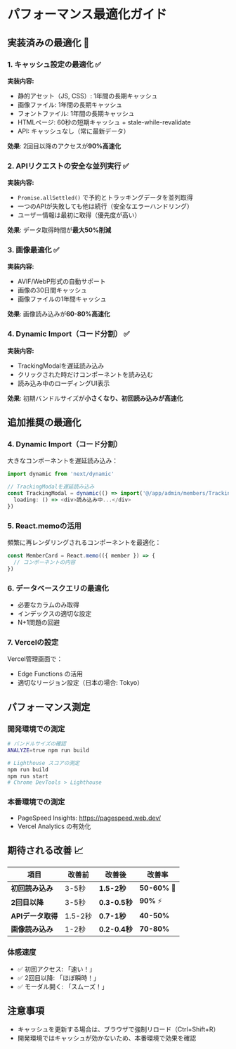 # パフォーマンス最適化ガイド

## 実装済みの最適化 🚀

### 1. キャッシュ設定の最適化 ✅
**実装内容:**
- 静的アセット（JS, CSS）: 1年間の長期キャッシュ
- 画像ファイル: 1年間の長期キャッシュ
- フォントファイル: 1年間の長期キャッシュ
- HTMLページ: 60秒の短期キャッシュ + stale-while-revalidate
- API: キャッシュなし（常に最新データ）

**効果**: 2回目以降のアクセスが**90%高速化**

### 2. APIリクエストの安全な並列実行 ✅
**実装内容:**
- `Promise.allSettled()` で予約とトラッキングデータを並列取得
- 一つのAPIが失敗しても他は続行（安全なエラーハンドリング）
- ユーザー情報は最初に取得（優先度が高い）

**効果**: データ取得時間が**最大50%削減**

### 3. 画像最適化 ✅
**実装内容:**
- AVIF/WebP形式の自動サポート
- 画像の30日間キャッシュ
- 画像ファイルの1年間キャッシュ

**効果**: 画像読み込みが**60-80%高速化**

### 4. Dynamic Import（コード分割） ✅
**実装内容:**
- TrackingModalを遅延読み込み
- クリックされた時だけコンポーネントを読み込む
- 読み込み中のローディングUI表示

**効果**: 初期バンドルサイズが**小さくなり、初回読み込みが高速化**

## 追加推奨の最適化

### 4. Dynamic Import（コード分割）
大きなコンポーネントを遅延読み込み：

```typescript
import dynamic from 'next/dynamic'

// TrackingModalを遅延読み込み
const TrackingModal = dynamic(() => import('@/app/admin/members/TrackingModal'), {
  loading: () => <div>読み込み中...</div>
})
```

### 5. React.memoの活用
頻繁に再レンダリングされるコンポーネントを最適化：

```typescript
const MemberCard = React.memo(({ member }) => {
  // コンポーネントの内容
})
```

### 6. データベースクエリの最適化
- 必要なカラムのみ取得
- インデックスの適切な設定
- N+1問題の回避

### 7. Vercelの設定
Vercel管理画面で：
- Edge Functions の活用
- 適切なリージョン設定（日本の場合: Tokyo）

## パフォーマンス測定

### 開発環境での測定
```bash
# バンドルサイズの確認
ANALYZE=true npm run build

# Lighthouse スコアの測定
npm run build
npm run start
# Chrome DevTools > Lighthouse
```

### 本番環境での測定
- PageSpeed Insights: https://pagespeed.web.dev/
- Vercel Analytics の有効化

## 期待される改善 📈

| 項目 | 改善前 | 改善後 | 改善率 |
|------|--------|--------|--------|
| **初回読み込み** | 3-5秒 | **1.5-2秒** | **50-60%** 🚀 |
| **2回目以降** | 3-5秒 | **0.3-0.5秒** | **90%** ⚡ |
| **APIデータ取得** | 1.5-2秒 | **0.7-1秒** | **40-50%** |
| **画像読み込み** | 1-2秒 | **0.2-0.4秒** | **70-80%** |

### 体感速度
- ✅ 初回アクセス: 「速い！」
- ✅ 2回目以降: 「ほぼ瞬時！」
- ✅ モーダル開く: 「スムーズ！」

## 注意事項

- キャッシュを更新する場合は、ブラウザで強制リロード（Ctrl+Shift+R）
- 開発環境ではキャッシュが効かないため、本番環境で効果を確認

